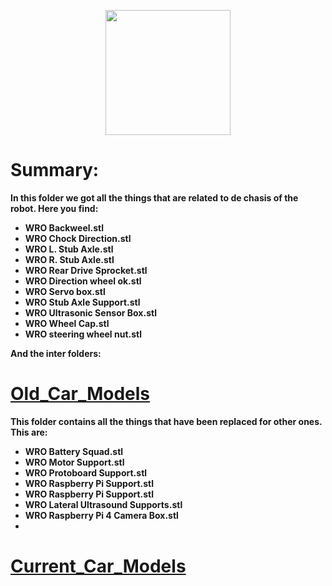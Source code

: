 <p align="center">
  <img width="200" height="200" src="https://github.com/Ploirad/WRO-2024-ArduMASTERS/assets/148375115/122c7233-1e41-4727-894d-9d810f12458b">
</p>


<b>
<h1>Summary:
  </h1><b/>

In this folder we got all the things that are related to de chasis of the robot.
Here you find:
- WRO Backweel.stl
- WRO Chock Direction.stl
- WRO L. Stub Axle.stl
- WRO R. Stub Axle.stl
- WRO Rear Drive Sprocket.stl
- WRO Direction wheel ok.stl
- WRO Servo box.stl
- WRO Stub Axle Support.stl
- WRO Ultrasonic Sensor Box.stl
- WRO Wheel Cap.stl
- WRO steering wheel nut.stl

And the inter folders:
# [Old_Car_Models](https://github.com/Ploirad/WRO-2024-ArduMASTERS/tree/main/models/Old_Car_Models)
  This folder contains all the things that have been replaced for other ones. This are:
  - WRO Battery Squad.stl
  - WRO Motor Support.stl
  - WRO Protoboard Support.stl
  - WRO Raspberry Pi Support.stl
  - WRO Raspberry Pi Support.stl
  - WRO Lateral Ultrasound Supports.stl
  - WRO Raspberry Pi 4 Camera Box.stl
  - 
# [Current_Car_Models](https://github.com/Ploirad/WRO-2024-ArduMASTERS/tree/main/models/Current_Car_Models)
